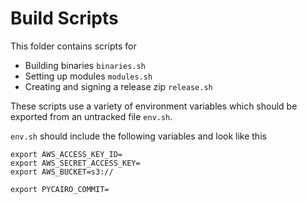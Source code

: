# Build Scripts

This folder contains scripts for

* Building binaries `binaries.sh`
* Setting up modules `modules.sh`
* Creating and signing a release zip `release.sh`

These scripts use a variety of environment variables which should be exported from an untracked file `env.sh`.

`env.sh` should include the following variables and look like this

```
export AWS_ACCESS_KEY_ID=
export AWS_SECRET_ACCESS_KEY=
export AWS_BUCKET=s3://

export PYCAIRO_COMMIT=
```
